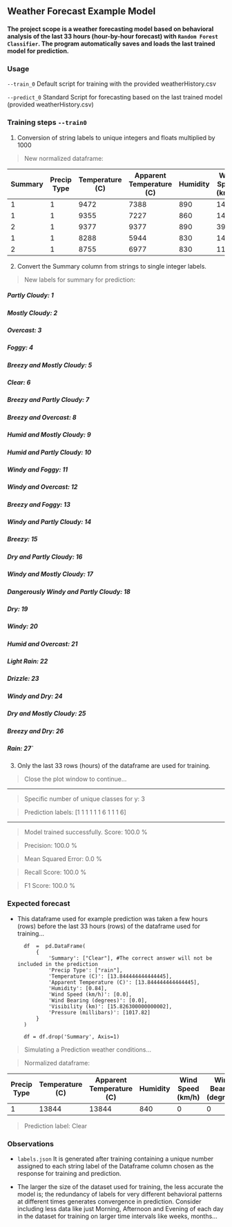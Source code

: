 ﻿## Weather Forecast Example Model
#### The project scope is a weather forecasting model based on behavioral analysis of the last 33 hours (hour-by-hour forecast) with `Random Forest Classifier`. The program automatically saves and loads the last trained model for prediction.

### Usage
   `--train_0` Default script for training with the provided weatherHistory.csv

   `--predict_0` Standard Script for forecasting based on the last trained model (provided weatherHistory.csv)

### Training steps `--train0`

 1. Conversion of string labels to unique integers and floats multiplied by 1000

>New normalized dataframe:

| Summary | Precip Type | Temperature (C) | Apparent Temperature (C) | Humidity | Wind Speed (km/h) | Wind Bearing (degrees) | Visibility (km) | Pressure (millibars) |
|---------|-------------|------------------|---------------------------|----------|--------------------|-------------------------|------------------|------------------------|
| 1       | 1           | 9472             | 7388                      | 890      | 14119              | 251000                  | 15826            | 1015130                |
| 1       | 1           | 9355             | 7227                      | 860      | 14264              | 259000                  | 15826            | 1015630                |
| 2       | 1           | 9377             | 9377                      | 890      | 3928               | 204000                  | 14956            | 1015940                |
| 1       | 1           | 8288             | 5944                      | 830      | 14103              | 269000                  | 15826            | 1016410                |
| 2       | 1           | 8755             | 6977                      | 830      | 11044              | 259000                  | 15826            | 1016510                |

 2. Convert the Summary column from strings to single integer labels.
 >New labels for summary for prediction:

##### Partly Cloudy: 1
##### Mostly Cloudy: 2
##### Overcast: 3
##### Foggy: 4
##### Breezy and Mostly Cloudy: 5
##### Clear: 6
##### Breezy and Partly Cloudy: 7
##### Breezy and Overcast: 8
##### Humid and Mostly Cloudy: 9
##### Humid and Partly Cloudy: 10
##### Windy and Foggy: 11
##### Windy and Overcast: 12
##### Breezy and Foggy: 13
##### Windy and Partly Cloudy: 14
##### Breezy: 15
##### Dry and Partly Cloudy: 16
##### Windy and Mostly Cloudy: 17
##### Dangerously Windy and Partly Cloudy: 18
##### Dry: 19
##### Windy: 20
##### Humid and Overcast: 21
##### Light Rain: 22
##### Drizzle: 23
##### Windy and Dry: 24
##### Dry and Mostly Cloudy: 25
##### Breezy and Dry: 26
##### Rain: 27`

3. Only the last 33 rows (hours) of the dataframe are used for training.

>Close the plot window to continue...

---
>Specific number of unique classes for y: 3

> Prediction labels: [1 1 1 1 1 1 6 1 1 1 6]

---
>Model trained successfully. Score: 100.0 %

> Precision: 100.0 %

> Mean Squared Error: 0.0 %

> Recall Score: 100.0 %

> F1 Score: 100.0 %

### Expected forecast
- This dataframe used for example prediction was taken a few hours (rows) before the last 33 hours (rows) of the dataframe used for training...


	    df  =  pd.DataFrame(
		    {
			    'Summary': ["Clear"], #The correct answer will not be included in the prediction
			    'Precip Type': ["rain"],
			    'Temperature (C)': [13.844444444444445],
			    'Apparent Temperature (C)': [13.844444444444445],
			    'Humidity': [0.84],
			    'Wind Speed (km/h)': [0.0],
			    'Wind Bearing (degrees)': [0.0],
			    'Visibility (km)': [15.826300000000002],
			    'Pressure (millibars)': [1017.82]
		    }
	    )
	    
	    df = df.drop('Summary', Axis=1)

>Simulating a Prediction weather conditions...

>Normalized dataframe:

| Precip Type | Temperature (C) | Apparent Temperature (C) | Humidity | Wind Speed (km/h) | Wind Bearing (degrees) | Visibility (km) | Pressure (millibars) |
|-------------|------------------|---------------------------|----------|--------------------|-------------------------|------------------|------------------------|
| 1           | 13844            | 13844                    | 840      | 0                  | 0                       | 15826            | 1017820                |


>Prediction label: Clear
   
### Observations
- `labels.json` It is generated after training containing a unique number assigned to each string label of the Dataframe column chosen as the response for training and prediction.

- The larger the size of the dataset used for training, the less accurate the model is; the redundancy of labels for very different behavioral patterns at different times generates convergence in prediction. Consider including less data like just Morning, Afternoon and Evening of each day in the dataset for training on larger time intervals like weeks, months...

